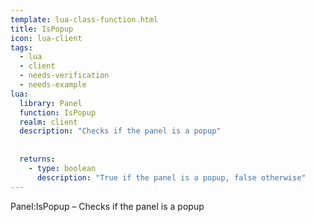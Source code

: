 ```yaml
---
template: lua-class-function.html
title: IsPopup
icon: lua-client
tags:
  - lua
  - client
  - needs-verification
  - needs-example
lua:
  library: Panel
  function: IsPopup
  realm: client
  description: "Checks if the panel is a popup"
  
  
  returns:
    - type: boolean
      description: "True if the panel is a popup, false otherwise"
---
```


<div class="lua__search__keywords">
Panel:IsPopup &#x2013; Checks if the panel is a popup
</div>
